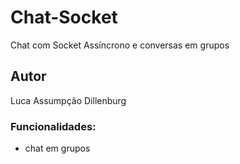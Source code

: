 # Chat-Socket
Chat com Socket Assíncrono e conversas em grupos

## Autor
Luca Assumpção Dillenburg

### Funcionalidades:
 - chat em grupos
